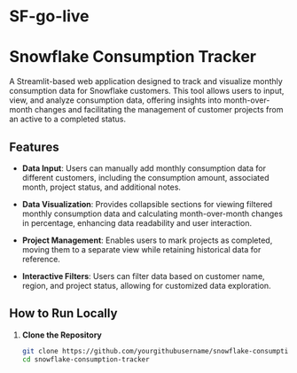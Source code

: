 # SF-go-live
# Snowflake Consumption Tracker

A Streamlit-based web application designed to track and visualize monthly consumption data for Snowflake customers. This tool allows users to input, view, and analyze consumption data, offering insights into month-over-month changes and facilitating the management of customer projects from an active to a completed status.

## Features

- **Data Input**: Users can manually add monthly consumption data for different customers, including the consumption amount, associated month, project status, and additional notes.

- **Data Visualization**: Provides collapsible sections for viewing filtered monthly consumption data and calculating month-over-month changes in percentage, enhancing data readability and user interaction.

- **Project Management**: Enables users to mark projects as completed, moving them to a separate view while retaining historical data for reference.

- **Interactive Filters**: Users can filter data based on customer name, region, and project status, allowing for customized data exploration.

## How to Run Locally

1. **Clone the Repository**

   ```bash
   git clone https://github.com/yourgithubusername/snowflake-consumption-tracker.git
   cd snowflake-consumption-tracker
